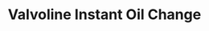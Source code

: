 ---
title: "Valvoline Instant Oil Change"
url: /manor/valvoline-instant-oil-change/
shop: car repair
---
